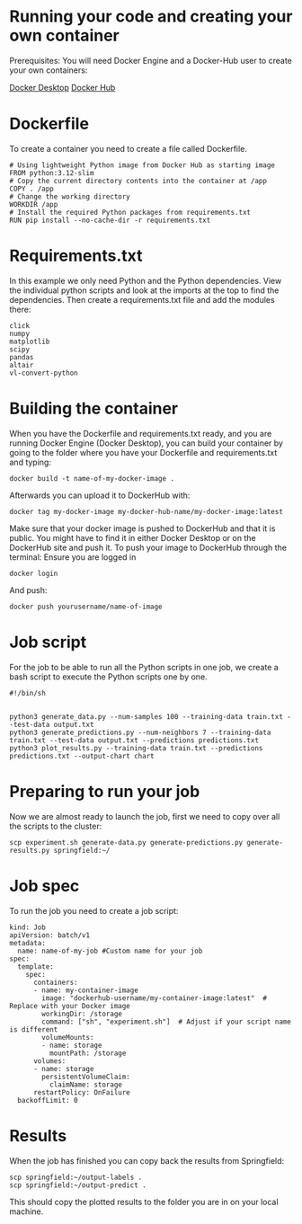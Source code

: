 # Running your code and creating your own container

Prerequisites:
You will need Docker Engine and a Docker-Hub user to create your own containers:

[Docker Desktop](https://www.docker.com/products/docker-desktop/)
[Docker Hub](https://hub.docker.com/)

# Dockerfile

To create a container you need to create a file called Dockerfile.
```
# Using lightweight Python image from Docker Hub as starting image
FROM python:3.12-slim
# Copy the current directory contents into the container at /app
COPY . /app
# Change the working directory
WORKDIR /app
# Install the required Python packages from requirements.txt
RUN pip install --no-cache-dir -r requirements.txt
```
# Requirements.txt
In this example we only need Python and the Python dependencies. View the individual python scripts and look at the imports at the top to find the dependencies.
Then create a requirements.txt file and add the modules there:

```
click
numpy
matplotlib
scipy
pandas
altair
vl-convert-python
```
# Building the container

When you have the Dockerfile and requirements.txt ready, and you are running Docker Engine (Docker Desktop), you can build your container by going to the folder where you have your Dockerfile and requirements.txt and typing:
```
docker build -t name-of-my-docker-image .

```
Afterwards you can upload it to DockerHub with:
```
docker tag my-docker-image my-docker-hub-name/my-docker-image:latest
```
Make sure that your docker image is pushed to DockerHub and that it is public. You might have to find it in either Docker Desktop or on the DockerHub site and push it.
To push your image to DockerHub through the terminal:
Ensure you are logged in
```
docker login
```
And push:
```
docker push yourusername/name-of-image
```

# Job script
For the job to be able to run all the Python scripts in one job, we create a bash script to execute the Python scripts one by one.
```
#!/bin/sh


python3 generate_data.py --num-samples 100 --training-data train.txt --test-data output.txt
python3 generate_predictions.py --num-neighbors 7 --training-data train.txt --test-data output.txt --predictions predictions.txt
python3 plot_results.py --training-data train.txt --predictions predictions.txt --output-chart chart
```
# Preparing to run your job

Now we are almost ready to launch the job, first we need to copy over all the scripts to the cluster:

```
scp experiment.sh generate-data.py generate-predictions.py generate-results.py springfield:~/
```

# Job spec
To run the job you need to create a job script:
```
kind: Job
apiVersion: batch/v1
metadata:
  name: name-of-my-job #Custom name for your job
spec:
  template:
    spec:
      containers:
      - name: my-container-image
        image: "dockerhub-username/my-container-image:latest"  # Replace with your Docker image
        workingDir: /storage
        command: ["sh", "experiment.sh"]  # Adjust if your script name is different
        volumeMounts:
        - name: storage
          mountPath: /storage
      volumes:
      - name: storage
        persistentVolumeClaim:
          claimName: storage
      restartPolicy: OnFailure
  backoffLimit: 0
````
# Results

When the job has finished you can copy back the results from Springfield:
```
scp springfield:~/output-labels .
scp springfield:~/output-predict .
```
This should copy the plotted results to the folder you are in on your local machine.
